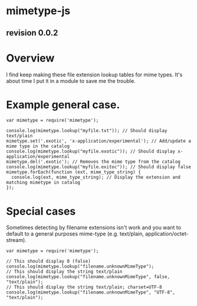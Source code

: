 mimetype-js
===========
revision 0.0.2
--------------

# Overview

I find keep making these file extension lookup tables for mime types.  It's about time I put it in a module
to save me the trouble.

# Example general case.

    var mimetype = require('mimetype');

    console.log(mimetype.lookup("myfile.txt")); // Should display text/plain
    mimetype.set('.exotic', 'x-application/experimental'); // Add/update a mime type in the catalog
    console.log(mimetype.lookup("myfile.exotic")); // Should display x-application/experimental
    mimetype.del('.exotic'); // Removes the mime type from the catalog
    console.log(mimetype.lookup("myfile.exitoc")); // Should display false
    mimetype.forEach(function (ext, mime_type_string) {
      console.log(ext, mime_type_string); // Display the extension and matching mimetype in catalog
    });

# Special cases

Sometimes detecting by filename extensions isn't work and you want to 
default to a general purposes mime-type (e.g. text/plain, application/octet-stream).

	var mimetype = require('mimetype');
	
	// This should display 0 (false)
	console.log(mimetype.lookup("filename.unknownMimeType");
	// This should display the string text/plain
	console.log(mimetype.lookup("filename.unknownMimeType", false, "text/plain");
	// This should display the string text/plain; charset=UTF-8
	console.log(mimetype.lookup("filename.unknownMimeType", "UTF-8", "text/plain");

